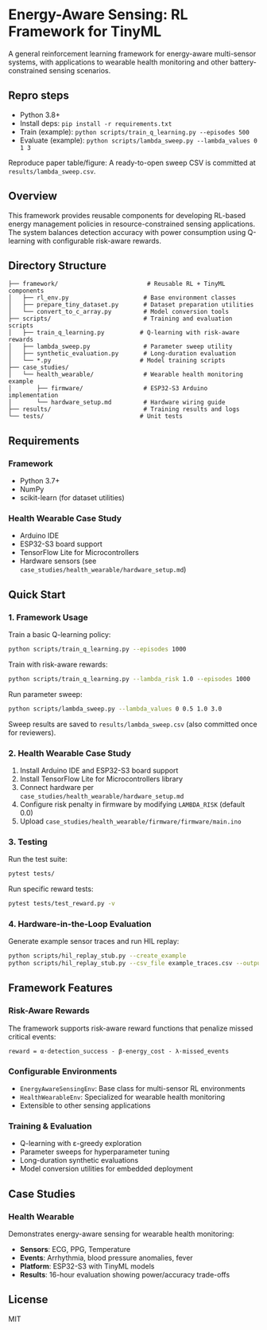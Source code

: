 # Energy-Aware Sensing: RL Framework for TinyML

A general reinforcement learning framework for energy-aware multi-sensor systems, with applications to wearable health monitoring and other battery-constrained sensing scenarios.

## Repro steps

- Python 3.8+
- Install deps: `pip install -r requirements.txt`
- Train (example): `python scripts/train_q_learning.py --episodes 500`
- Evaluate (example): `python scripts/lambda_sweep.py --lambda_values 0 1 3`

Reproduce paper table/figure: A ready-to-open sweep CSV is committed at `results/lambda_sweep.csv`.

## Overview

This framework provides reusable components for developing RL-based energy management policies in resource-constrained sensing applications. The system balances detection accuracy with power consumption using Q-learning with configurable risk-aware rewards.

## Directory Structure

```
├── framework/                         # Reusable RL + TinyML components
│   ├── rl_env.py                     # Base environment classes
│   ├── prepare_tiny_dataset.py       # Dataset preparation utilities
│   └── convert_to_c_array.py         # Model conversion tools
├── scripts/                          # Training and evaluation scripts
│   ├── train_q_learning.py          # Q-learning with risk-aware rewards
│   ├── lambda_sweep.py               # Parameter sweep utility
│   ├── synthetic_evaluation.py       # Long-duration evaluation
│   └── *.py                         # Model training scripts
├── case_studies/
│   └── health_wearable/              # Wearable health monitoring example
│       ├── firmware/                 # ESP32-S3 Arduino implementation
│       └── hardware_setup.md         # Hardware wiring guide
├── results/                          # Training results and logs
└── tests/                           # Unit tests
```

## Requirements

### Framework
- Python 3.7+
- NumPy
- scikit-learn (for dataset utilities)

### Health Wearable Case Study
- Arduino IDE
- ESP32-S3 board support
- TensorFlow Lite for Microcontrollers
- Hardware sensors (see `case_studies/health_wearable/hardware_setup.md`)

## Quick Start

### 1. Framework Usage

Train a basic Q-learning policy:
```bash
python scripts/train_q_learning.py --episodes 1000
```

Train with risk-aware rewards:
```bash
python scripts/train_q_learning.py --lambda_risk 1.0 --episodes 1000
```

Run parameter sweep:
```bash
python scripts/lambda_sweep.py --lambda_values 0 0.5 1.0 3.0
```

Sweep results are saved to `results/lambda_sweep.csv` (also committed once for reviewers).

### 2. Health Wearable Case Study

1. Install Arduino IDE and ESP32-S3 board support
2. Install TensorFlow Lite for Microcontrollers library
3. Connect hardware per `case_studies/health_wearable/hardware_setup.md`
4. Configure risk penalty in firmware by modifying `LAMBDA_RISK` (default 0.0)
5. Upload `case_studies/health_wearable/firmware/firmware/main.ino`

### 3. Testing

Run the test suite:
```bash
pytest tests/
```

Run specific reward tests:
```bash
pytest tests/test_reward.py -v
```

### 4. Hardware-in-the-Loop Evaluation

Generate example sensor traces and run HIL replay:
```bash
python scripts/hil_replay_stub.py --create_example
python scripts/hil_replay_stub.py --csv_file example_traces.csv --output hil_results.json
```

## Framework Features

### Risk-Aware Rewards
The framework supports risk-aware reward functions that penalize missed critical events:
```
reward = α·detection_success - β·energy_cost - λ·missed_events
```

### Configurable Environments
- `EnergyAwareSensingEnv`: Base class for multi-sensor RL environments
- `HealthWearableEnv`: Specialized for wearable health monitoring
- Extensible to other sensing applications

### Training & Evaluation
- Q-learning with ε-greedy exploration
- Parameter sweeps for hyperparameter tuning
- Long-duration synthetic evaluations
- Model conversion utilities for embedded deployment

## Case Studies

### Health Wearable
Demonstrates energy-aware sensing for wearable health monitoring:
- **Sensors**: ECG, PPG, Temperature
- **Events**: Arrhythmia, blood pressure anomalies, fever
- **Platform**: ESP32-S3 with TinyML models
- **Results**: 16-hour evaluation showing power/accuracy trade-offs

## License

MIT
